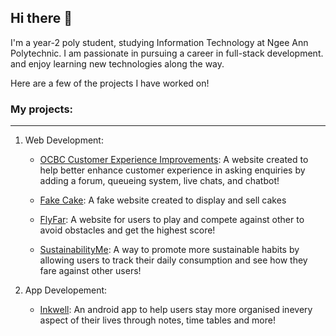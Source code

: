 ## Hi there 👋

I'm a year-2 poly student, studying Information Technology at Ngee Ann Polytechnic. I am passionate in pursuing a career in full-stack development. and enjoy learning new technologies along the way. 

Here are a few of the projects I have worked on! 

### My projects:
***
1.  Web Development:
   
    - [OCBC Customer Experience Improvements](https://github.com/kohct1/FSDP-Assignment): A website created to help better enhance customer experience in asking enquiries by adding a forum, queueing system, live chats, and chatbot!

    - [Fake Cake](https://github.com/sudarsanamrithika/FED_S10257149_SudarsanamRithika_Assg1_Github): A fake website created to display and sell cakes
          
    - [FlyFar](https://github.com/sudarsanamrithika/Asgn2_FED): A website for users to play and compete against other to avoid obstacles and get the highest score!
          
    - [SustainabilityMe](https://github.com/mellamadrama/BED_Assignment_2024): A way to promote more sustainable habits by allowing users to track their daily consumption and see how they fare against other users!



2.  App Developement:

    - [Inkwell](https://github.com/FakeQwek/MAD24_P03_Team1): An android app to help users stay more organised inevery aspect of their lives through notes, time tables and more!


